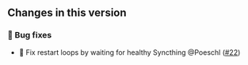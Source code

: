 ## Changes in this version

### 🐛 Bug fixes

- 🐛 Fix restart loops by waiting for healthy Syncthing @Poeschl ([#22](https://github.com/Poeschl-HomeAssistant-Addons/syncthing/pull/22))
